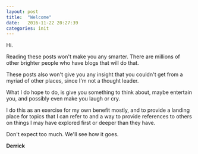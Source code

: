 ```yaml
---
layout: post
title:  "Welcome"
date:   2016-11-22 20:27:39
categories: init
---
```

Hi.

Reading these posts won't make you any smarter. There are millions of other brighter people who have blogs that will do that.

These posts also won't give you any insight that you couldn't get from a myriad of other places, since I'm not a thought leader.

What I do hope to do, is give you something to think about, maybe entertain you, and possibly even make you laugh or cry.

I do this as an exercise for my own benefit mostly, and to provide a landing place for topics that I can refer to and
a way to provide references to others on things I may have explored first or deeper than they have.

Don't expect too much. We'll see how it goes.

**Derrick**

